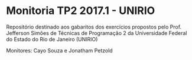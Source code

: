 # Monitoria TP2 2017.1 - UNIRIO

Repositório destinado aos gabaritos dos exercícios propostos pelo Prof. Jefferson Simões de Técnicas de Programação 2 da Universidade Federal do Estado do Rio de Janeiro (UNIRIO)

Monitores: Cayo Souza e Jonatham Petzold
